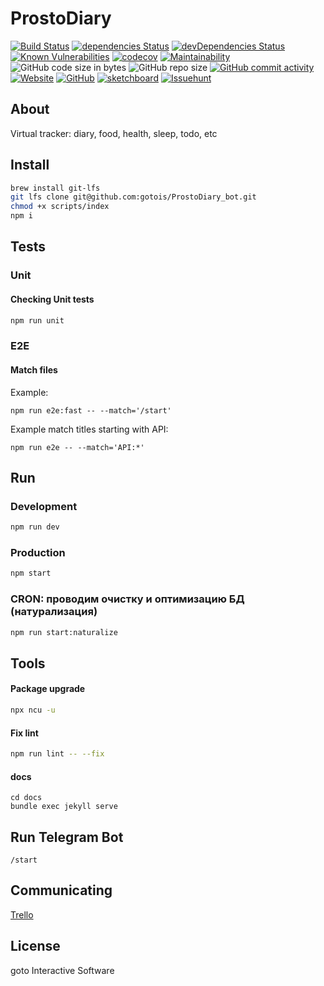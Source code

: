 # ProstoDiary
[![Build Status](https://travis-ci.org/gotois/ProstoDiary_bot.svg?branch=master)](https://travis-ci.org/gotois/ProstoDiary_bot)
[![dependencies Status](https://david-dm.org/gotois/ProstoDiary_bot/status.svg)](https://david-dm.org/gotois/ProstoDiary_bot)
[![devDependencies Status](https://david-dm.org/gotois/ProstoDiary_bot/dev-status.svg)](https://david-dm.org/gotois/ProstoDiary_bot?type=dev)
[![Known Vulnerabilities](https://snyk.io/test/github/gotois/ProstoDiary_bot/badge.svg)](https://snyk.io/test/github/gotois/ProstoDiary_bot)
[![codecov](https://codecov.io/gh/gotois/ProstoDiary_bot/branch/master/graph/badge.svg)](https://codecov.io/gh/gotois/ProstoDiary_bot)
[![Maintainability](https://api.codeclimate.com/v1/badges/709ebb5f0eae1d062e5e/maintainability)](https://codeclimate.com/github/gotois/ProstoDiary_bot/maintainability)
![GitHub code size in bytes](https://img.shields.io/github/languages/code-size/gotois/ProstoDiary_bot.svg?style=popout)
![GitHub repo size](https://img.shields.io/github/repo-size/gotois/ProstoDiary_bot.svg)
[![GitHub commit activity](https://img.shields.io/github/commit-activity/m/gotois/ProstoDiary_bot.svg)](https://github.com/gotois/ProstoDiary_bot/commits/master)
[![Website](https://img.shields.io/website/https/prosto-diary.gotointeractive.com.svg?link=https://prosto-diary.gotointeractive.com)](https://prosto-diary.gotointeractive.com)
[![GitHub](https://img.shields.io/github/license/gotois/ProstoDiary_bot.svg)](https://github.com/gotois/ProstoDiary_bot/blob/master/LICENSE)
[![sketchboard](https://img.shields.io/badge/Schemes-orange.svg?link=https://gallery.sketchboard.me/team/tm_XjeyfGQC?s=TBE23WvgfgAg&style=flat&label=sketchboard.me)](https://gallery.sketchboard.me/team/tm_XjeyfGQC?s=TBE23WvgfgAg)
[![Issuehunt](https://img.shields.io/badge/ProstoDiary_bot-blueviolet.svg?link=https://issuehunt.io/r/gotois/ProstoDiary_bot&style=flat&label=issuehunt.io)](https://issuehunt.io/r/gotois/ProstoDiary_bot)

## About
Virtual tracker: diary, food, health, sleep, todo, etc

Install
---
```bash
brew install git-lfs
git lfs clone git@github.com:gotois/ProstoDiary_bot.git
chmod +x scripts/index
npm i
```

## Tests

### Unit
#### Checking Unit tests
```bash
npm run unit
```

### E2E
#### Match files

Example:
```
npm run e2e:fast -- --match='/start'
```

Example match titles starting with API:
```
npm run e2e -- --match='API:*'
```

Run
---
### Development
```bash
npm run dev
```

### Production
```bash
npm start
```

### CRON: проводим очистку и оптимизацию БД (натурализация)
```bash
npm run start:naturalize
```

Tools
---
#### Package upgrade
```bash
npx ncu -u
```

#### Fix lint
```bash
npm run lint -- --fix
```

#### docs
```
cd docs
bundle exec jekyll serve
```

Run Telegram Bot
---
```
/start
```

## Communicating
[Trello](https://trello.com/gotois)

## License
goto Interactive Software
